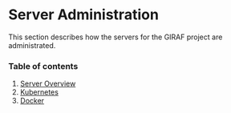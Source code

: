 # Server Administration

This section describes how the servers for the GIRAF project are administrated.

### Table of contents

1. [Server Overview](ServerOverview.md)
2. [Kubernetes](kubernetes.md)
3. [Docker](docker.md)